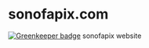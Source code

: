 # sonofapix.com

[![Greenkeeper badge](https://badges.greenkeeper.io/lagora/sonofapix.com.svg)](https://greenkeeper.io/)
sonofapix website
